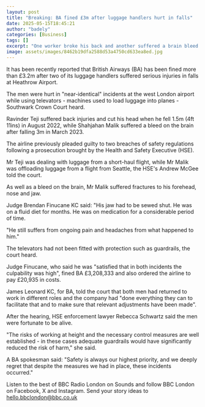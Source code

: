 ```yaml
---
layout: post
title: "Breaking: BA fined £3m after luggage handlers hurt in falls"
date: 2025-05-15T18:45:21
author: "badely"
categories: [Business]
tags: []
excerpt: "One worker broke his back and another suffered a brain bleed in falls at Heathrow Airport."
image: assets/images/8462b19dfa2588d53a4750cd633ea8ed.jpg
---
```


It has been recently reported that British Airways (BA) has been fined more than £3.2m after two of its luggage handlers suffered serious injuries in falls at Heathrow Airport.

The men were hurt in "near-identical" incidents at the west London airport while using televators - machines used to load luggage into planes - Southwark Crown Court heard.

Ravinder Teji suffered back injuries and cut his head when he fell 1.5m (4ft 11ins) in August 2022, while Shahjahan Malik suffered a bleed on the brain after falling 3m in March 2023.

The airline previously pleaded guilty to two breaches of safety regulations following a prosecution brought by the Health and Safety Executive (HSE).

Mr Teji was dealing with luggage from a short-haul flight, while Mr Malik was offloading luggage from a flight from Seattle, the HSE's Andrew McGee told the court.

As well as a bleed on the brain, Mr Malik suffered fractures to his forehead, nose and jaw.

Judge Brendan Finucane KC said: "His jaw had to be sewed shut. He was on a fluid diet for months. He was on medication for a considerable period of time.

"He still suffers from ongoing pain and headaches from what happened to him."

The televators had not been fitted with protection such as guardrails, the court heard.

Judge Finucane, who said he was "satisfied that in both incidents the culpability was high", fined BA £3,208,333 and also ordered the airline to pay £20,935 in costs.

James Leonard KC, for BA, told the court that both men had returned to work in different roles and the company had "done everything they can to facilitate that and to make sure that relevant adjustments have been made".

After the hearing, HSE enforcement lawyer Rebecca Schwartz said the men were  fortunate to be alive.

"The risks of working at height and the necessary control measures are well established - in these cases adequate guardrails would have significantly reduced the risk of harm," she said.

A BA spokesman said: "Safety is always our highest priority, and we deeply regret that despite the measures we had in place, these incidents occurred."

Listen to the best of BBC Radio London on Sounds and follow BBC London on Facebook, X and Instagram. Send your story ideas to hello.bbclondon@bbc.co.uk

